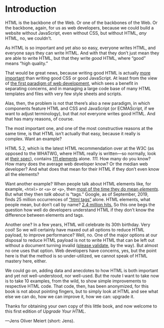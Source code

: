 # Introduction

HTML is the backbone of the Web. Or one of the backbones of the Web. Or the backbone, again, for us as web developers, because we could build a website without JavaScript, even without CSS, but without HTML, _any_ HTML, no, we couldn’t.

As HTML is so important and yet also so easy, everyone writes HTML, and everyone says they can write HTML. And with that they don’t just mean they are able to write HTML, but that they write _good_ HTML, where “good” means “high quality.”

That would be great news, because writing good HTML is actually [more important](https://meiert.com/en/blog/rules-for-html/) than writing good CSS or good JavaScript. At least from the view of [the first paradigm of web development](https://meiert.com/en/blog/two-paradigms/), which sees a benefit in separating concerns, and in managing a large code base of many HTML templates and files with very few style sheets and scripts.

Alas, then, the problem is not that there’s also a new paradigm, in which components feature HTML and CSS and JavaScript (or ECMAScript, if we want to adjust terminology), but that _not_ everyone writes good HTML. And that has many reasons, of course.

The most important one, and one of the most constructive reasons at the same time, is that HTML isn’t actually that easy, because it really is complex. Want an example?

HTML&nbsp;5.2, which is the latest HTML recommendation over at the W3C (as opposed to the WHATWG, where HTML really is written—so normally, look at [their spec](https://html.spec.whatwg.org/multipage/)), contains [111 elements](https://meiert.com/en/indices/html-elements/) alone. _111._ How many do you know? How many does the average web developer know? Or the median web developer? And what does that mean for their HTML if they don’t even know all the elements?

Want another example? When people talk about HTML elements like, for example, `<html>` or `<a>` or `<p>`, then [most of the time they do mean _elements_](https://www.456bereastreet.com/archive/200508/html_tags_vs_elements_vs_attributes/). But what they then _talk about_ is “tags.” Google, as of September, 2019, finds 25 million occurrences of [“html tags”](https://www.google.com/search?q="html+tags") alone. HTML elements, what people mean, but don’t call by name? [2.4 million hits.](https://www.google.com/search?q="html+elements") So this one begs the question how well do developers understand HTML if they don’t know the difference between elements and tags.

Another one? In a few years, HTML will celebrate its 30th birthday. Very cool! So we will certainly have maxed out all options to reduce HTML payload, to improve performance? Well, no. One of the major options at our disposal to reduce HTML payload is not to write HTML that can be left out without a document turning invalid ([please validate](https://meiert.com/en/blog/about-validation/), by the way). But almost no one uses that option. Web developers have concerns, yes, but the point here is that the method is so under-utilized, we cannot speak of HTML mastery here, either.

We could go on, adding data and anecdotes to how HTML is both important and yet not well-understood, nor well-used. But the route I want to take now is to take 10 examples, from the wild, to show simple improvements to respective HTML code. That code, then, has been anonymized, for this book is not about pointing fingers, but to simply look at HTML and see what else we can do, how we can improve it, how we can: upgrade it.

Thanks for obtaining your own copy of this little book, and now welcome to this first edition of _Upgrade Your HTML_.

—Jens Oliver Meiert (short: Jens).